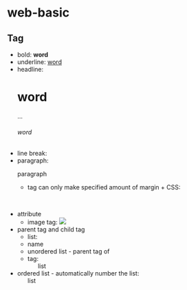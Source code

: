# web-basic
## Tag
* bold: <strong>word</strong>
* underline: <u>word</u>
* headline: <h1>word</h1> ... <h6>word</h6>
* line break: <br>
* paragraph: <p>paragraph</p>
    + <p></p> tag can only make specified amount of margin 
        + CSS: <p style="margin-top:45px;">
* attribute
    + image tag: <img src="a.jpg" width="n%">
* parent tag and child tag
    + list: <li>name</li>
    + unordered list - parent tag of <li> tag: <ul>list</ul>
* ordered list - automatically number the list: <ol>list</ol>